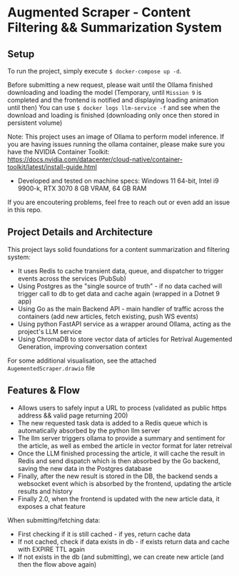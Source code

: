# Augmented Scraper - Content Filtering && Summarization System

## Setup

To run the project, simply execute `$ docker-compose up -d`.

Before submitting a new request, please wait until the Ollama finished downloading and loading the model (Temporary, until `Mission 9` is completed and the frontend is notified and displaying loading animation until then)
You can use `$ docker logs llm-service -f` and see when the download and loading is finished (downloading only once then stored in persistent volume)

Note: This project uses an image of Ollama to perform model inference. If you are having issues running the ollama container, please make sure you have the NVIDIA Container Toolkit: https://docs.nvidia.com/datacenter/cloud-native/container-toolkit/latest/install-guide.html

- Developed and tested on machine specs: Windows 11 64-bit, Intel i9 9900-k, RTX 3070 8 GB VRAM, 64 GB RAM

If you are encoutering problems, feel free to reach out or even add an issue in this repo.

## Project Details and Architecture

This project lays solid foundations for a content summarization and filtering system:

- It uses Redis to cache transient data, queue, and dispatcher to trigger events across the services (PubSub)
- Using Postgres as the "single source of truth" - if no data cached will trigger call to db to get data and cache again (wrapped in a Dotnet 9 app)
- Using Go as the main Backend API - main handler of traffic across the containers (add new articles, fetch existing, push WS events)
- Using python FastAPI service as a wrapper around Ollama, acting as the project's LLM service
- Using ChromaDB to store vector data of articles for Retrival Augemented Generation, improving conversation context

For some additional visualisation, see the attached `AugementedScraper.drawio` file

## Features & Flow

- Allows users to safely input a URL to process (validated as public https address && valid page returning 200)
- The new requested task data is added to a Redis queue which is automatically absorbed by the python llm server
- The llm server triggers ollama to provide a summary and sentiment for the article, as well as embed the article in vector format for later retreival
- Once the LLM finished processing the article, it will cache the result in Redis and send dispatch which is then absorbed by the Go backend, saving the new data in the Postgres database
- Finally, after the new result is stored in the DB, the backend sends a websocket event which is absorbed by the frontend, updating the article results and history
- Finally 2.0, when the frontend is updated with the new article data, it exposes a chat feature

When submitting/fetching data:

- First checking if it is still cached - if yes, return cache data
- If not cached, check if data exists in db - if exists return data and cache with EXPIRE TTL again
- If not exists in the db (and submitting), we can create new article (and then the flow above again)
